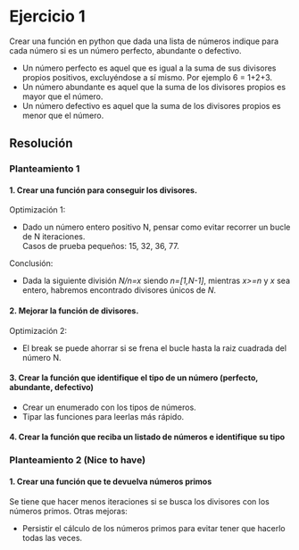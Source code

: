 # Ejercicio 1

Crear una función en python que dada una lista de números indique para cada número si es un número perfecto, abundante o defectivo.   
- Un número perfecto es aquel que es igual a la suma de sus divisores propios positivos, excluyéndose a sí mismo. Por ejemplo 6 = 1+2+3.   
- Un número abundante es aquel que la suma de los divisores propios es mayor que el número.   
- Un número defectivo es aquel que la suma de los divisores propios es menor que el número.

## Resolución

### Planteamiento 1

#### 1. Crear una función para conseguir los divisores.

Optimización 1:   
- Dado un número entero positivo N, pensar como evitar recorrer un bucle de N iteraciones.   
Casos de prueba pequeños: 15, 32, 36, 77.   

Conclusión:   
- Dada la siguiente división *N/n=x* siendo *n=[1,N-1]*, mientras *x>=n* y *x* sea entero, habremos encontrado divisores únicos de *N*.

#### 2. Mejorar la función de divisores.

Optimización 2:   
- El break se puede ahorrar si se frena el bucle hasta la raiz cuadrada del número N.

#### 3. Crear la función que identifique el tipo de un número (perfecto, abundante, defectivo)

- Crear un enumerado con los tipos de números.
- Tipar las funciones para leerlas más rápido.

#### 4. Crear la función que reciba un listado de números e identifique su tipo


### Planteamiento 2 (Nice to have)

#### 1. Crear una función que te devuelva números primos

Se tiene que hacer menos iteraciones si se busca los divisores con los números primos.
Otras mejoras:   
- Persistir el cálculo de los números primos para evitar tener que hacerlo todas las veces.
